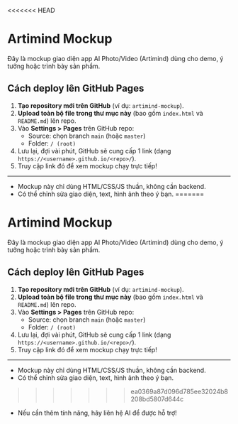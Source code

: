 <<<<<<< HEAD
# Artimind Mockup

Đây là mockup giao diện app AI Photo/Video (Artimind) dùng cho demo, ý tưởng hoặc trình bày sản phẩm.

## Cách deploy lên GitHub Pages

1. **Tạo repository mới trên GitHub** (ví dụ: `artimind-mockup`).
2. **Upload toàn bộ file trong thư mục này** (bao gồm `index.html` và `README.md`) lên repo.
3. Vào **Settings > Pages** trên GitHub repo:
   - Source: chọn branch `main` (hoặc `master`)
   - Folder: `/ (root)`
4. Lưu lại, đợi vài phút, GitHub sẽ cung cấp 1 link (dạng `https://<username>.github.io/<repo>/`).
5. Truy cập link đó để xem mockup chạy trực tiếp!

---

- Mockup này chỉ dùng HTML/CSS/JS thuần, không cần backend.
- Có thể chỉnh sửa giao diện, text, hình ảnh theo ý bạn.
=======
# Artimind Mockup

Đây là mockup giao diện app AI Photo/Video (Artimind) dùng cho demo, ý tưởng hoặc trình bày sản phẩm.

## Cách deploy lên GitHub Pages

1. **Tạo repository mới trên GitHub** (ví dụ: `artimind-mockup`).
2. **Upload toàn bộ file trong thư mục này** (bao gồm `index.html` và `README.md`) lên repo.
3. Vào **Settings > Pages** trên GitHub repo:
   - Source: chọn branch `main` (hoặc `master`)
   - Folder: `/ (root)`
4. Lưu lại, đợi vài phút, GitHub sẽ cung cấp 1 link (dạng `https://<username>.github.io/<repo>/`).
5. Truy cập link đó để xem mockup chạy trực tiếp!

---

- Mockup này chỉ dùng HTML/CSS/JS thuần, không cần backend.
- Có thể chỉnh sửa giao diện, text, hình ảnh theo ý bạn.
>>>>>>> ea0369a87d096d785ee32024b8208bd5807d644c
- Nếu cần thêm tính năng, hãy liên hệ AI để được hỗ trợ! 